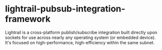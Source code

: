 # lightrail-pubsub-integration-framework
Lightrail is a cross-platform publish/subscribe integration built directly upon sockets for use across nearly any operating system (or embedded device). It's focused on high-performance, high-efficiency within the same subnet.
